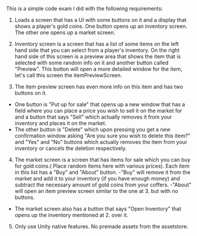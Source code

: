 This is a simple code exam I did with the following requirements:

1. Loads a screen that has a UI with some buttons on it and a display that shows a player's gold coins. One button opens up an inventory screen. The other one opens up a market screen.

2. Inventory screen is a screen that has a list of some items on the left hand side that you can select from a player's inventory. On the right hand side of this screen is a preview area that shows the item that is selected with some random info on it and another button called "Preview". This button will open a more detailed window for the item, let's call this screen the itemPreviewScreen.

3. The item preview screen has even more info on this item and has two buttons on it.
- One button is "Put up for sale" that opens up a new window that has a field where you can place a price you wish to sell it on the market for and a button that says "Sell" which actually removes it from your inventory and places it on the market.
- The other button is "Delete" which upon pressing you get a new confirmation window asking "Are you sure you wish to delete this item?" and  "Yes" and "No" buttons which actually removes the item from your inventory or cancels the deletion respectively.

4. The market screen is a screen that has items for sale which you can buy for gold coins.( Place random items here with various prices). Each item in this list has a "Buy" and "About" button.
-"Buy" will remove it from the market and add it to your inventory (if you have enough money) and subtract the necessary amount of gold coins from your coffers.
-"About" will open an item preview screen similar to the one at 3. but with no buttons.
- The market screen also has a button that says "Open Inventory" that opens up the inventory mentioned at 2. over it.

5. Only use Unity native features. No premade assets from the assetstore.
